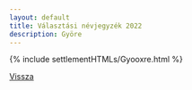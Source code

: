 ```yaml
---
layout: default
title: Választási névjegyzék 2022
description: Györe
---
```


{% include settlementHTMLs/Gyooxre.html %}

[Vissza](./)